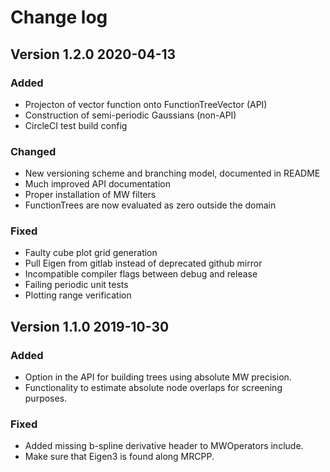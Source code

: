 # Change log

## Version 1.2.0 2020-04-13

### Added

- Projecton of vector function onto FunctionTreeVector (API)
- Construction of semi-periodic Gaussians (non-API)
- CircleCI test build config

### Changed

- New versioning scheme and branching model, documented in README
- Much improved API documentation
- Proper installation of MW filters
- FunctionTrees are now evaluated as zero outside the domain

### Fixed

- Faulty cube plot grid generation
- Pull Eigen from gitlab instead of deprecated github mirror
- Incompatible compiler flags between debug and release
- Failing periodic unit tests
- Plotting range verification


## Version 1.1.0 2019-10-30

### Added

- Option in the API for building trees using absolute MW precision.
- Functionality to estimate absolute node overlaps for screening purposes.

### Fixed

- Added missing b-spline derivative header to MWOperators include.
- Make sure that Eigen3 is found along MRCPP.
